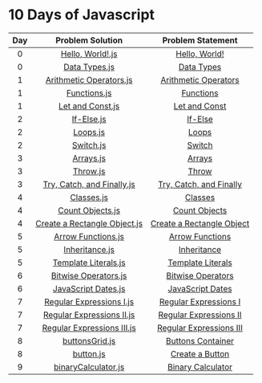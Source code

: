 # 10 Days of Javascript

|Day| Problem Solution					| Problem Statement 			|
|:-:|:---------------------------------:|:-----------------------------:|
| 0 | [Hello, World!.js]				| [Hello, World!]				|
| 0	| [Data Types.js]					| [Data Types]					|
| 1 | [Arithmetic Operators.js] 		| [Arithmetic Operators]		|
| 1 | [Functions.js] 					| [Functions]	 				|
| 1 | [Let and Const.js]				| [Let and Const]				|
| 2 | [If-Else.js]						| [If-Else]						|
| 2 | [Loops.js]						| [Loops]						|
| 2 | [Switch.js]						| [Switch]						|
| 3 | [Arrays.js]						| [Arrays]						|
| 3 | [Throw.js]						| [Throw]						|
| 3 | [Try, Catch, and Finally.js]		| [Try, Catch, and Finally]		|
| 4 | [Classes.js]						| [Classes]						|
| 4 | [Count Objects.js]				| [Count Objects]				|
| 4 | [Create a Rectangle Object.js]	| [Create a Rectangle Object]	|
| 5 | [Arrow Functions.js]				| [Arrow Functions]				|
| 5 | [Inheritance.js]					| [Inheritance]					|
| 5 | [Template Literals.js]			| [Template Literals]			|
| 6 | [Bitwise Operators.js]			| [Bitwise Operators]			|
| 6 | [JavaScript Dates.js]				| [JavaScript Dates]			|
| 7 | [Regular Expressions I.js]		| [Regular Expressions I]		|
| 7 | [Regular Expressions II.js]		| [Regular Expressions II]		|
| 7 | [Regular Expressions III.js]		| [Regular Expressions III]		|
| 8 | [buttonsGrid.js]					| [Buttons Container]			|
| 8 | [button.js]						| [Create a Button]				|
| 9 | [binaryCalculator.js]				| [Binary Calculator]			|

[Hello, World!.js]: Day%200/Hello,%20World!.js?ts=4
[Hello, World!]: https://www.hackerrank.com/challenges/js10-hello-world/problem

[Data Types.js]: Day%200/Data%20Types.js?ts=4
[Data Types]: https://www.hackerrank.com/challenges/js10-data-types/problem

[Arithmetic Operators.js]: Day%201/Arithmetic%20Operators.js?ts=4
[Arithmetic Operators]: https://www.hackerrank.com/challenges/js10-arithmetic-operators/problem

[Functions.js]: Day%201/Functions.js?ts=4
[Functions]: https://www.hackerrank.com/challenges/js10-function/problem

[Let and Const.js]: Day%201/Let%20and%20Const.js?ts=4
[Let and Const]: https://www.hackerrank.com/challenges/js10-let-and-const/problem

[If-Else.js]: Day%202/If-Else.js?ts=4
[If-Else]: https://www.hackerrank.com/challenges/js10-if-else/problem

[Loops.js]: Day%202/Loops.js?ts=4
[Loops]: https://www.hackerrank.com/challenges/js10-loops/problem

[Switch.js]: Day%202/Switch.js?ts=4
[Switch]: https://www.hackerrank.com/challenges/js10-switch/problem

[Arrays.js]: Day%203/Arrays.js?ts=4
[Arrays]: https://www.hackerrank.com/challenges/js10-arrays/problem

[Throw.js]: Day%203/Throw.js?ts=4
[Throw]: https://www.hackerrank.com/challenges/js10-throw/problem

[Try, Catch, and Finally.js]: Day%203/Try,%20Catch,%20and%20Finally.js?ts=4
[Try, Catch, and Finally]: https://www.hackerrank.com/challenges/js10-try-catch-and-finally/problem

[Classes.js]: Day%204/Classes.js?ts=4
[Classes]: https://www.hackerrank.com/challenges/js10-class/problem

[Count Objects.js]: Day%204/Count%20Objects.js?ts=4
[Count Objects]: https://www.hackerrank.com/challenges/js10-count-objects/problem

[Create a Rectangle Object.js]: Day%204/Create%20a%20Rectangle%20Object.js?ts=4
[Create a Rectangle Object]: https://www.hackerrank.com/challenges/js10-objects/problem

[Arrow Functions.js]: Day%205/Arrow%20Functions.js?ts=4
[Arrow Functions]: https://www.hackerrank.com/challenges/js10-arrows/problem

[Inheritance.js]: Day%205/Inheritance.js?ts=4
[Inheritance]: https://www.hackerrank.com/challenges/js10-inheritance/problem

[Template Literals.js]: Day%205/Template%20Literals.js?ts=4
[Template Literals]: https://www.hackerrank.com/challenges/js10-template-literals/problem

[Bitwise Operators.js]: Day%206/Bitwise%20Operators.js?ts=4
[Bitwise Operators]: https://www.hackerrank.com/challenges/js10-bitwise/problem

[JavaScript Dates.js]: Day%206/JavaScript%20Dates.js?ts=4
[JavaScript Dates]: https://www.hackerrank.com/challenges/js10-date/problem

[Regular Expressions I.js]: Day%207/Regular%20Expressions%20I.js?ts=4
[Regular Expressions I]: https://www.hackerrank.com/challenges/js10-regexp-1/problem

[Regular Expressions II.js]: Day%207/Regular%20Expressions%20II.js?ts=4
[Regular Expressions II]: https://www.hackerrank.com/challenges/js10-regexp-2/problem

[Regular Expressions III.js]: Day%207/Regular%20Expressions%20III.js?ts=4
[Regular Expressions III]: https://www.hackerrank.com/challenges/js10-regexp-3/problem

[buttonsGrid.js]: Day%208/Buttons%20Container/js/buttonsGrid.js?ts=4
[Buttons Container]: https://www.hackerrank.com/challenges/js10-buttons-container

[button.js]: Day%208/Create%20a%20Button/js/button.js?ts=4
[Create a Button]: https://www.hackerrank.com/challenges/js10-create-a-button

[binaryCalculator.js]: Day%209/Binary%20Calculator/js/binaryCalculator.js?ts=4
[Binary Calculator]: https://www.hackerrank.com/challenges/js10-binary-calculator

[//]: # (EOF)